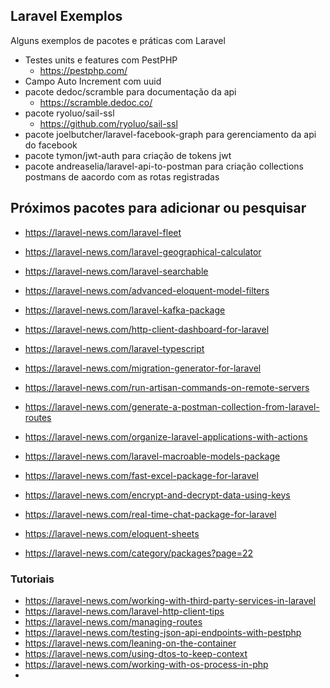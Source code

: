 ## Laravel Exemplos

Alguns exemplos de pacotes e práticas com Laravel

- Testes units e features com PestPHP
  - https://pestphp.com/
- Campo Auto Increment com uuid
- pacote dedoc/scramble para documentação da api
  - https://scramble.dedoc.co/
- pacote ryoluo/sail-ssl
  - https://github.com/ryoluo/sail-ssl
- pacote joelbutcher/laravel-facebook-graph para gerenciamento da api do facebook 
- pacote tymon/jwt-auth para criação de tokens jwt
- pacote andreaselia/laravel-api-to-postman para criação collections postmans de aacordo com as rotas registradas


## Próximos pacotes para adicionar ou pesquisar
- https://laravel-news.com/laravel-fleet
- https://laravel-news.com/laravel-geographical-calculator
- https://laravel-news.com/laravel-searchable
- https://laravel-news.com/advanced-eloquent-model-filters
- https://laravel-news.com/laravel-kafka-package
- https://laravel-news.com/http-client-dashboard-for-laravel
- https://laravel-news.com/laravel-typescript
- https://laravel-news.com/migration-generator-for-laravel
- https://laravel-news.com/run-artisan-commands-on-remote-servers
- https://laravel-news.com/generate-a-postman-collection-from-laravel-routes
- https://laravel-news.com/organize-laravel-applications-with-actions
- https://laravel-news.com/laravel-macroable-models-package
- https://laravel-news.com/fast-excel-package-for-laravel
- https://laravel-news.com/encrypt-and-decrypt-data-using-keys
- https://laravel-news.com/real-time-chat-package-for-laravel
- https://laravel-news.com/eloquent-sheets

- https://laravel-news.com/category/packages?page=22

### Tutoriais
- https://laravel-news.com/working-with-third-party-services-in-laravel
- https://laravel-news.com/laravel-http-client-tips
- https://laravel-news.com/managing-routes
- https://laravel-news.com/testing-json-api-endpoints-with-pestphp
- https://laravel-news.com/leaning-on-the-container
- https://laravel-news.com/using-dtos-to-keep-context
- https://laravel-news.com/working-with-os-process-in-php
- 
